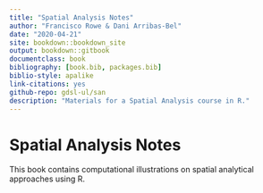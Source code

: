 ```yaml
--- 
title: "Spatial Analysis Notes"
author: "Francisco Rowe & Dani Arribas-Bel"
date: "2020-04-21"
site: bookdown::bookdown_site
output: bookdown::gitbook
documentclass: book
bibliography: [book.bib, packages.bib]
biblio-style: apalike
link-citations: yes
github-repo: gdsl-ul/san
description: "Materials for a Spatial Analysis course in R."
---
```


# Spatial Analysis Notes

This book contains computational illustrations on spatial analytical approaches using R. 

